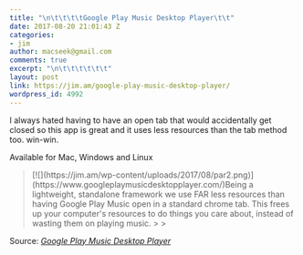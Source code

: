 ```yaml
---
title: "\n\t\t\t\tGoogle Play Music Desktop Player\t\t"
date: 2017-08-20 21:01:43 Z
categories:
- jim
author: macseek@gmail.com
comments: true
excerpt: "\n\t\t\t\t\t\t"
layout: post
link: https://jim.am/google-play-music-desktop-player/
wordpress_id: 4992
---
```


I always hated having to have an open tab that would accidentally get closed so this app is great and it uses less resources than the tab method too. win-win.




Available for Mac, Windows and Linux




<blockquote>[![](https://jim.am/wp-content/uploads/2017/08/par2.png)](https://www.googleplaymusicdesktopplayer.com/)Being a lightweight, standalone framework we use FAR less resources than having Google Play Music open in a standard chrome tab. This frees up your computer's resources to do things you care about, instead of wasting them on playing music.
> 
> </blockquote>




Source: _[Google Play Music Desktop Player](https://www.googleplaymusicdesktopplayer.com/)_


		
